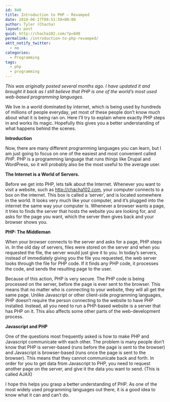 ```yaml
---
id: 848
title: Introduction to PHP – Revamped
date: 2010-06-17T09:51:59+00:00
author: Tyler (Chacha)
layout: post
guid: http://chacha102.com/?p=848
permalink: /introduction-to-php-revamped/
aktt_notify_twitter:
  - no
categories:
  - Programming
tags:
  - php
  - programming
---
```

_This was originally posted several months ago. I have updated it and brought it back as I still believe that PHP is one of the world&#8217;s most used web-based programming languages._

We live in a world dominated by internet, which is being used by hundreds of millions of people everyday, yet most of these people don&#8217;t know much about what it is being ran on. Here I&#8217;ll try to explain where exactly PHP steps in and works its magic. Hopefully this gives you a better understanding of what happens behind the scenes.

**Introduction**

Now, there are many different programming languages you can learn, but I am just going to focus on one of the easiest and most convenient called _PHP_. PHP is a programming language that runs things like Drupal and WordPress, so it will probably also be the most useful to the average user.

**The Internet is a World of Servers.**

Before we get into PHP, lets talk about the Internet. Whenever you want to visit a website, such as http://chacha102.com, your computer connects to a box on the internet. This box is called a &#8216;server&#8217;, and is located somewhere in the world. It looks very much like your computer, and it&#8217;s plugged into the internet the same way your computer is. Whenever a browser wants a page, it tries to finds the server that hosts the website you are looking for, and asks for the page you want, which the server then gives back and your browser shows you.

**PHP: The Middleman**

When your browser connects to the server and asks for a page, PHP steps in. In the old day of servers, files were stored on the server and when you requested the file, the server would just give it to you. In today&#8217;s servers, instead of immediately giving you the file you requested, the web server looks through the file for PHP code. If it finds any PHP code, it processes the code, and sends the resulting page to the user.

Because of this action, PHP is very secure. The PHP code is being processed on the server, before the page is ever sent to the browser. This means that no matter who is connecting to your website, they will all get the same page. Unlike Javascript or other client-side programming languages, PHP doesn&#8217;t require the person connecting to the website to have PHP installed. Instead, all you need to run a PHP-based website is a server that has PHP on it. This also affects some other parts of the web-development process.

**Javascript and PHP**

One of the questions most frequently asked is how to make PHP and Javascript communicate with each other. The problem is many people don&#8217;t know that PHP is server-based (runs before the page is sent to the browser) and Javascript is browser-based (runs once the page is sent to the browser). This means that they cannot communicate back and forth. In order for you to get data from Javascript to PHP, you need to request another page on the server, and give it the data you want to send. (This is called AJAX)

I hope this helps you grasp a better understanding of PHP. As one of the most widely used programming languages out there, it is a good idea to know what it can and can&#8217;t do.
